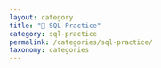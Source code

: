 ```yaml
---
layout: category
title: "📁 SQL Practice"
category: sql-practice
permalink: /categories/sql-practice/
taxonomy: categories
---
```

